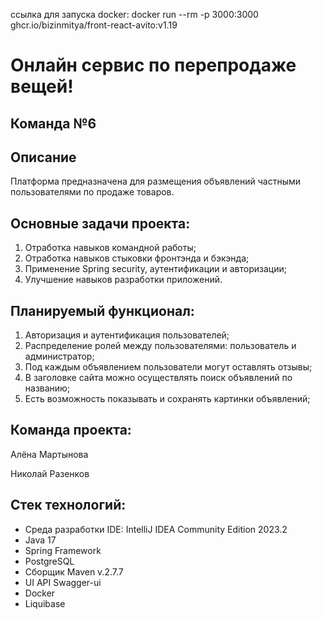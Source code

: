 
ссылка для запуска docker:
docker run --rm -p 3000:3000 ghcr.io/bizinmitya/front-react-avito:v1.19

# Онлайн сервис по перепродаже вещей!

## Команда №6

## Описание

Платформа предназначена для размещения объявлений частными пользователями по продаже товаров.

## Основные задачи проекта:
1. Отработка навыков командной работы;
2. Отработка навыков стыковки фронтэнда и бэкэнда;
3. Применение Spring security, аутентификации и авторизации;
4. Улучшение навыков разработки приложений.

## Планируемый функционал:
1. Авторизация и аутентификация пользователей;
2. Распределение ролей между пользователями: пользователь и администратор;
3. Под каждым объявлением пользователи могут оставлять отзывы;
4. В заголовке сайта можно осуществлять поиск объявлений по названию;
5. Есть возможность показывать и сохранять картинки объявлений;

## Команда проекта:
Алёна Мартынова

Николай Разенков

## Стек технологий:
* Среда разработки IDE: IntelliJ IDEA Community Edition 2023.2
* Java 17
* Spring Framework
* PostgreSQL
* Сборщик Maven v.2.7.7
* UI API Swagger-ui
* Docker
* Liquibase
